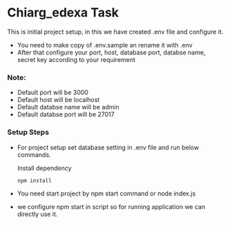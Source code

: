 # Chiarg_edexa Task

This is initial project setup, in this we have created .env file and configure it.


- You need to make copy of .env.sample an rename it with .env
- After that configure your port, host, database port, databse name, secret key according to your requirement

### Note:
- Default port will be 3000
- Default host will be localhost
- Default databse name will be admin
- Default databse port will be 27017

### Setup Steps

- For project setup set database setting in .env file and run below commands.

  Install dependency
  ```
  npm install
  ```

- You need start project by npm start command or node index.js
- we configure npm start in script so for running application we can directly use it.

